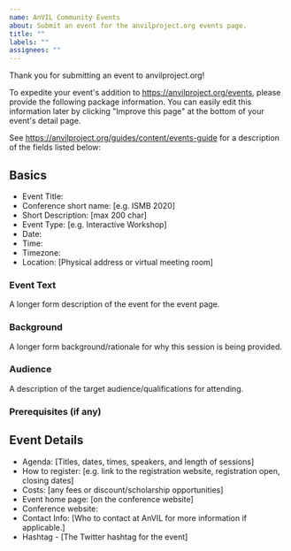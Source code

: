 ```yaml
---
name: AnVIL Community Events
about: Submit an event for the anvilproject.org events page.
title: ""
labels: ""
assignees: ""
---
```


Thank you for submitting an event to anvilproject.org!

To expedite your event's addition to https://anvilproject.org/events,
please provide the following package information. You can easily edit this information later by clicking "Improve this page" at the bottom of your event's detail page.

See https://anvilproject.org/guides/content/events-guide for a description of the fields listed below:

## Basics

- Event Title:
- Conference short name: [e.g. ISMB 2020]
- Short Description: [max 200 char]
- Event Type: [e.g. Interactive Workshop]
- Date:
- Time:
- Timezone:
- Location: [Physical address or virtual meeting room]

### Event Text

A longer form description of the event for the event page.

### Background

A longer form background/rationale for why this session is being provided.

### Audience

A description of the target audience/qualifications for attending.

### Prerequisites (if any)

## Event Details

- Agenda: [Titles, dates, times, speakers, and length of sessions]
- How to register: [e.g. link to the registration website, registration open, closing dates]
- Costs: [any fees or discount/scholarship opportunities]
- Event home page: [on the conference website]
- Conference website:
- Contact Info: [Who to contact at AnVIL for more information if applicable.]
- Hashtag - [The Twitter hashtag for the event]
